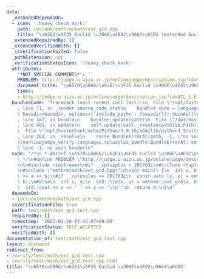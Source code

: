 ```yaml
---
data:
  _extendedDependsOn:
  - icon: ':heavy_check_mark:'
    path: include/emthrm/math/ext_gcd.hpp
    title: "\u62E1\u5F35 Euclid \u306E\u4E92\u9664\u6CD5 (extended Euclidean algorithm)"
  _extendedRequiredBy: []
  _extendedVerifiedWith: []
  _isVerificationFailed: false
  _pathExtension: cpp
  _verificationStatusIcon: ':heavy_check_mark:'
  attributes:
    '*NOT_SPECIAL_COMMENTS*': ''
    PROBLEM: http://judge.u-aizu.ac.jp/onlinejudge/description.jsp?id=NTL_1_E
    document_title: "\u6570\u5B66/\u62E1\u5F35 Euclid \u306E\u4E92\u9664\u6CD5"
    links:
    - http://judge.u-aizu.ac.jp/onlinejudge/description.jsp?id=NTL_1_E
  bundledCode: "Traceback (most recent call last):\n  File \"/opt/hostedtoolcache/Python/3.9.16/x64/lib/python3.9/site-packages/onlinejudge_verify/documentation/build.py\"\
    , line 71, in _render_source_code_stat\n    bundled_code = language.bundle(stat.path,\
    \ basedir=basedir, options={'include_paths': [basedir]}).decode()\n  File \"/opt/hostedtoolcache/Python/3.9.16/x64/lib/python3.9/site-packages/onlinejudge_verify/languages/cplusplus.py\"\
    , line 187, in bundle\n    bundler.update(path)\n  File \"/opt/hostedtoolcache/Python/3.9.16/x64/lib/python3.9/site-packages/onlinejudge_verify/languages/cplusplus_bundle.py\"\
    , line 401, in update\n    self.update(self._resolve(pathlib.Path(included), included_from=path))\n\
    \  File \"/opt/hostedtoolcache/Python/3.9.16/x64/lib/python3.9/site-packages/onlinejudge_verify/languages/cplusplus_bundle.py\"\
    , line 260, in _resolve\n    raise BundleErrorAt(path, -1, \"no such header\"\
    )\nonlinejudge_verify.languages.cplusplus_bundle.BundleErrorAt: emthrm/math/ext_gcd.hpp:\
    \ line -1: no such header\n"
  code: "/*\n * @brief \u6570\u5B66/\u62E1\u5F35 Euclid \u306E\u4E92\u9664\u6CD5\n\
    \ */\n#define PROBLEM \"http://judge.u-aizu.ac.jp/onlinejudge/description.jsp?id=NTL_1_E\"\
    \n\n#include <iostream>\n#if __cplusplus < 201703L\n#include <tuple>\n#endif\n\
    \n#include \"emthrm/math/ext_gcd.hpp\"\n\nint main() {\n  int a, b;\n  std::cin\
    \ >> a >> b;\n#if __cplusplus >= 201703L\n  const auto [x, y] = emthrm::ext_gcd(a,\
    \ b);\n#else\n  int x, y;\n  std::tie(x, y) = emthrm::ext_gcd(a, b);\n#endif\n\
    \  std::cout << x << ' ' << y << '\\n';\n  return 0;\n}\n"
  dependsOn:
  - include/emthrm/math/ext_gcd.hpp
  isVerificationFile: true
  path: test/math/ext_gcd.test.cpp
  requiredBy: []
  timestamp: '2023-01-20 03:45:07+09:00'
  verificationStatus: TEST_ACCEPTED
  verifiedWith: []
documentation_of: test/math/ext_gcd.test.cpp
layout: document
redirect_from:
- /verify/test/math/ext_gcd.test.cpp
- /verify/test/math/ext_gcd.test.cpp.html
title: "\u6570\u5B66/\u62E1\u5F35 Euclid \u306E\u4E92\u9664\u6CD5"
---
```

